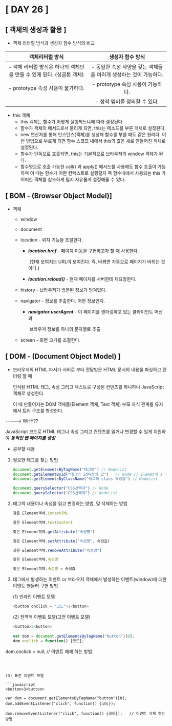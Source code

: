 # [ DAY 26 ]



## [ 객체의 생성과 활용 ]

- 객체 리터럴 방식과 생성자 함수 방식의 비교

|                       객체리터럴 방식                        |                       생성자 함수 방식                       |
| :----------------------------------------------------------: | :----------------------------------------------------------: |
| - 객체 리터럴 방식은 하나의 객체만을 만들 수 있게 된다. (싱글톤 객체) | - 동일한 속성 사양을 갖는 객체들을 여러개 생성하는 것이 가능하다. |
|              - prototype 속성 사용이 불가하다.               |              - prototype 속성 사용이 가능하다.               |
|                                                              |                - 정적 멤버를 정의할 수 있다.                 |

- this 객체
  - this 객체는 함수가 어떻게 실행되느냐에 따라 결정된다.
  - 함수가 객체의 메서드로서 불리게 되면, this는 메소드를 부른 객체로 설정된다.
  - new 연산자를 통해 인스턴스(객체)를 생성해 함수를 부를 때도 같은 원리다. 이런 방법으로 부르게 되면 함수 스코프 내에서 this의 값은 새로 만들어진 객체로 설정된다.
  - 함수가 단독으로 호출되면, this는 기본적으로 브라우저의 window 객체가 된다.
  - 함수명으로 호출 가능한 call() 과 apply() 메서드를 사용해도 함수 호출이 가능하며 이 때는 함수가 어떤 컨텍스트로 실행할지 즉 함수내에서 사용되는 this 가 어떠한 객체를 참조하게 될지 자유롭게 설정해줄 수 있다.

## [ BOM - (Browser Object Model)]

- 객체

  - window

    

  - document

    

  - location - 위치 기능을 조절한다.

    - ***location.href*** - 페이지 이동을 구현하고자 할 때 사용한다. 

      ​							(현재 보여지는 URL이 보여진다. 즉, 바뀌면 자동으로 페이지가 바뀌는 것이다.)

    - ***location.reload()*** - 현재 페이지를 서버한테 재요청한다.

      

  - history - 브라우저가 방문된 정보가 담겨있다.

    

  - navigator - 정보를 추출한다. 어떤 정보인지.

    - ***navigator.userAgent*** - 이 페이지를 랜더링하고 있는 클라이언트 머신과 

      ​										브라우저 정보를 하나의 문자열로 추출

  - screen - 화면 크기를 조절한다.

    

## [ DOM - (Document Object Model) ]

- 브라우저의 HTML 파서가 서버로 부터 전달받은 HTML 문서의 내용을 파싱하고 랜더링 할 때

  인식된 HTML 태그, 속성 그리고 텍스트로 구성된 컨텐츠를 하나하나 JavaScript 객체로 생성한다.

  이 때 만들어지는 DOM 객체들(Element 객체, Text 객체) 부모 자식 관계를 유지해서 트리 구조를 형성한다.

  

-----> WHY?? 

JavaScript 코드로 HTML 태그나 속성 그리고 컨텐츠를 읽거나 변경할 수 있게 지원하여 ***동적인 웹 페이지를 생성***



- 공부할 내용

1. 필요한 태그를 찾는 방법

   ```javascript
   document.getElementsByTagName("태그명")	// NodeList
   document.getElementById("태그의 id속성의 값")	// Node // Elemet에 s 가 빠진것을 주의할것!
   document.getElementsByClassName("태그의 class 속성값") // NodeList
   
   document.querySelector("CSS선택자")	// Node
   document.querySelector("CSS선택자")	// NodeList
   ```

   

2. 태그의 내용이나 속성을 읽고 변경하는 방법, 및 삭제하는 방법

   ```javascript
   찾은 Element객체.innerHTML
   
   찾은 Element객체.textContent
   
   찾은 Element객체.getAttribute("속성명")
   
   찾은 Element객체.setAttribute("속성명", 속성값)
   
   찾은 Element객체.removeAttribute("속성명")
   
   찾은 Element객체.속성명
   
   찾은 Element객체.속성명 = 속성값
   ```



3. 태그에서 발생하는 이벤트 or 브라우저 객체에서 발생하는 이벤트(window)에 대한 이벤트 핸들러 구현 방법

   (1) 인라인 이벤트 모델

   ```javascript
   <button onclick = "코드">1<button>
   ```

   

   (2) 전역적 이벤트 모델(고전 이벤트 모델)

   ```javascript
   <button>2<button>
      
   var dom = document.getElementsByTagName("button")[0];
   dom.onclick = function() {코드};
   
dom.onclick = null; 		// 이벤트 해제 하는 방법
   ```

   

   (3) 표준 이벤트 모델
   
   ```javascript
   <button>3<button>
   
   var dom = document.getElementsByTagName("button")[0];
   dom.addEventListener("click", function() {코드});
   
   dom.removeEventListener("click", function() {코드});	// 이벤트 삭제 하는 방법
   ```

